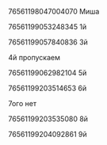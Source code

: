 76561198047004070  Миша

76561199053248345  1й



76561199057840836  3й

4й пропускаем
                   
76561199062982104  5й

76561199203514653  6й

7ого нет
                   
76561199203535080  8й

76561199204092861  9й
